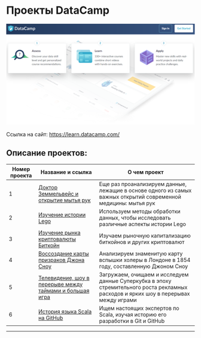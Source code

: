 # Проекты DataCamp
[![DataCamp](/logo.png)](https://learn.datacamp.com/)

Ссылка на сайт: https://learn.datacamp.com/



## Описание проектов:
| Номер проекта | Название и ссылка | О чем проект                                                     |
|---------------|-------------------|------------------------------------------------------------------|
|1              |[Доктор Земмельвейс и открытие мытья рук](https://nbviewer.jupyter.org/github/Drewleks/datacamp_projects/blob/master/Dr.%20Semmelweis%20and%20the%20Discovery%20of%20Handwashing/notebook.ipynb)|Еще раз проанализируем данные, лежащие в основе одного из самых важных открытий современной медицины: мытья рук|
|2              |[Изучение истории Lego](https://nbviewer.jupyter.org/github/Drewleks/datacamp_projects/blob/master/Exploring%2067%20years%20of%20LEGO/notebook.ipynb)|Используем методы обработки данных, чтобы исследовать различные аспекты истории Lego|
|3              |[Изучение рынка криптовалюты Биткойн](https://nbviewer.jupyter.org/github/Drewleks/datacamp_projects/blob/master/Exploring%20the%20Bitcoin%20Cryptocurrency%20Market/notebook.ipynb)|Изучаем рыночную капитализацию биткойнов и других криптовалют|
|4              |[Воссоздание карты призраков Джона Сноу](https://nbviewer.jupyter.org/github/Drewleks/datacamp_projects/blob/master/Recreating%20John%20Snow%27s%20Ghost%20Map/notebook.ipynb)|Анализируем знаменитую карту вспышки холеры в Лондоне в 1854 году, составленную Джоном Сноу|
|5              |[Телевидение, шоу в перерыве между таймами и большая игра](https://nbviewer.jupyter.org/github/Drewleks/datacamp_projects/blob/master/TV%2C%20Halftime%20Shows%2C%20and%20the%20Big%20Game/notebook.ipynb)|Загружаем, очищаем и исследуем данные Суперкубка в эпоху стремительного роста рекламных расходов и ярких шоу в перерывах между играми|
|6              |[История языка Scala на GitHub](https://nbviewer.jupyter.org/github/Drewleks/datacamp_projects/blob/master/The%20GitHub%20History%20of%20the%20Scala%20Language/notebook.ipynb)|Ищем настоящих экспертов по Scala, изучая историю его разработки в Git и GitHub|

---
